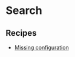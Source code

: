 # Search

## Recipes

* [Missing configuration](/reference/recipes/kubernetes/search/findresourcemissingconfiguration.md)



